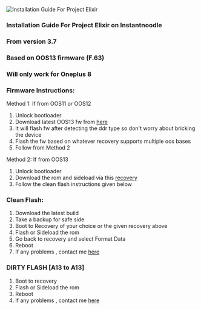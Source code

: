 ![Installation Guide For Project Elixir](https://i.imgur.com/3UmK6nS.png "Installation")

### Installation Guide For Project Elixir on Instantnoodle
### From version 3.7
### Based on OOS13 firmware (F.63)
### Will only work for Oneplus 8


### Firmware Instructions:
Method 1: If from OOS11 or OOS12
1. Unlock bootloader
2. Download latest OOS13 fw from [here](https://mega.nz/folder/W7JhwTAT#Yu6cxqvJcAC28cy0m_kkQA)
3. It will flash fw after detecting the ddr type so don't worry about bricking the device
4. Flash the fw based on whatever recovery supports multiple oos bases
4. Follow from Method 2

Method 2: If from OOS13
1. Unlock bootloader
2. Download the rom and sideload via this [recovery](https://drive.google.com/file/d/1YY8GtUSAJV7Rq9l75F7L6kvDJc67l69w/view?usp=share_link)
3. Follow the clean flash instructions given below

### Clean Flash:
1. Download the latest build
2. Take a backup for safe side
3. Boot to Recovery of your choice or the given recovery above
4. Flash or Sideload the rom
5. Go back to recovery and select Format Data
6. Reboot
7. If any problems , contact me [here](https://t.me/+ooO6IhRobvQzMDU1)

### DIRTY FLASH [A13 to A13]
1. Boot to recovery
2. Flash or Sideload the rom
3. Reboot
4. If any problems , contact me [here](https://t.me/+ooO6IhRobvQzMDU1)
